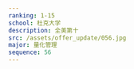 ```yaml
---
ranking: 1-15
school: 杜克大学
description: 全美第十
src: /assets/offer_update/056.jpg
major: 量化管理
sequence: 56
---
```

